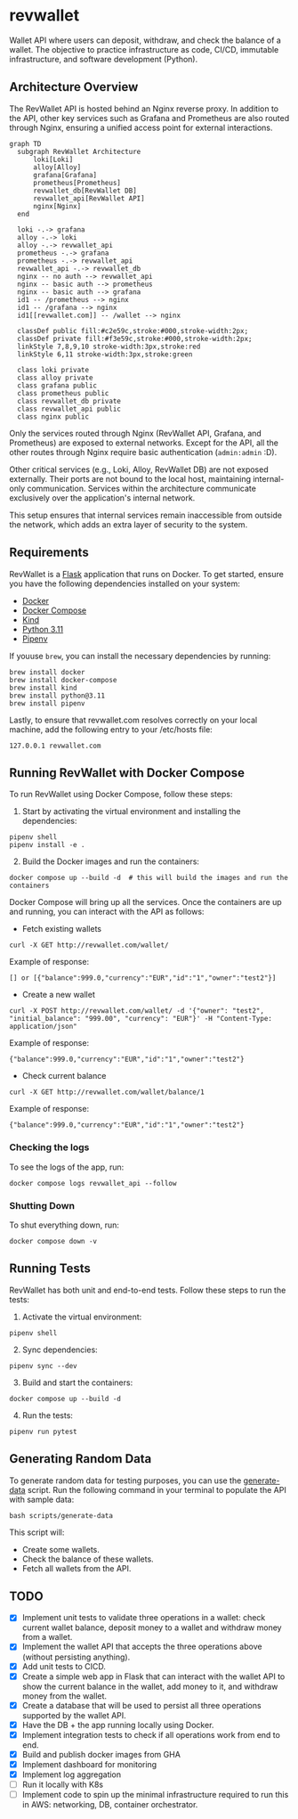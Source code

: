 # revwallet
Wallet API where users can deposit, withdraw, and check the balance of a wallet. The objective to practice infrastructure as code, CI/CD, immutable infrastructure, and software development (Python).

## Architecture Overview
The RevWallet API is hosted behind an Nginx reverse proxy. In addition to the API, other key services such as Grafana and Prometheus are also routed through Nginx, ensuring a unified access point for external interactions.

```mermaid
graph TD
  subgraph RevWallet Architecture
      loki[Loki]
      alloy[Alloy]
      grafana[Grafana]
      prometheus[Prometheus]
      revwallet_db[RevWallet DB]
      revwallet_api[RevWallet API]
      nginx[Nginx]
  end

  loki -.-> grafana
  alloy -.-> loki
  alloy -.-> revwallet_api
  prometheus -.-> grafana
  prometheus -.-> revwallet_api
  revwallet_api -.-> revwallet_db
  nginx -- no auth --> revwallet_api
  nginx -- basic auth --> prometheus
  nginx -- basic auth --> grafana
  id1 -- /prometheus --> nginx
  id1 -- /grafana --> nginx
  id1[[revwallet.com]] -- /wallet --> nginx

  classDef public fill:#c2e59c,stroke:#000,stroke-width:2px;
  classDef private fill:#f3e59c,stroke:#000,stroke-width:2px;
  linkStyle 7,8,9,10 stroke-width:3px,stroke:red
  linkStyle 6,11 stroke-width:3px,stroke:green

  class loki private
  class alloy private
  class grafana public
  class prometheus public
  class revwallet_db private
  class revwallet_api public
  class nginx public
```
  
Only the services routed through Nginx (RevWallet API, Grafana, and Prometheus) are exposed to external networks. Except for the API, all the other routes through Nginx require basic authentication (`admin:admin` :D). 

Other critical services (e.g., Loki, Alloy, RevWallet DB) are not exposed externally. Their ports are not bound to the local host, maintaining internal-only communication. Services within the architecture communicate exclusively over the application's internal network.

This setup ensures that internal services remain inaccessible from outside the network, which adds an extra layer of security to the system.

## Requirements
RevWallet is a [Flask](https://flask.palletsprojects.com/en/3.0.x/) application that runs on Docker. To get started, ensure you have the following dependencies installed on your system:
- [Docker](https://docs.docker.com/guides/getting-started/)
- [Docker Compose](https://docs.docker.com/compose/gettingstarted/)
- [Kind](https://kind.sigs.k8s.io/docs/user/quick-start/)
- [Python 3.11](https://www.python.org/downloads/)
- [Pipenv](https://pipenv.pypa.io/en/latest/)

If youuse `brew`, you can install the necessary dependencies by running:
```
brew install docker
brew install docker-compose
brew install kind
brew install python@3.11
brew install pipenv
```

Lastly, to ensure that revwallet.com resolves correctly on your local machine, add the following entry to your /etc/hosts file:
```
127.0.0.1 revwallet.com
```

## Running RevWallet with Docker Compose

To run RevWallet using Docker Compose, follow these steps:

1. Start by activating the virtual environment and installing the dependencies:
```
pipenv shell
pipenv install -e .
```
2. Build the Docker images and run the containers:
```
docker compose up --build -d  # this will build the images and run the containers
```

Docker Compose will bring up all the services. Once the containers are up and running, you can interact with the API as follows:

- Fetch existing wallets
```
curl -X GET http://revwallet.com/wallet/
```
Example of response: 
```
[] or [{"balance":999.0,"currency":"EUR","id":"1","owner":"test2"}]
```

- Create a new wallet
```
curl -X POST http://revwallet.com/wallet/ -d '{"owner": "test2", "initial_balance": "999.00", "currency": "EUR"}' -H "Content-Type: application/json"
```
Example of response: 
```
{"balance":999.0,"currency":"EUR","id":"1","owner":"test2"}
```

- Check current balance
```
curl -X GET http://revwallet.com/wallet/balance/1
```
Example of response: 
```
{"balance":999.0,"currency":"EUR","id":"1","owner":"test2"}
```

### Checking the logs
To see the logs of the app, run:
```
docker compose logs revwallet_api --follow
```

### Shutting Down
To shut everything down, run:
```
docker compose down -v
```

## Running Tests
RevWallet has both unit and end-to-end tests. Follow these steps to run the tests:

1. Activate the virtual environment:
```
pipenv shell
```
2. Sync dependencies:
```
pipenv sync --dev
```
3. Build and start the containers:
```
docker compose up --build -d
```
4. Run the tests:
```
pipenv run pytest
```

## Generating Random Data
To generate random data for testing purposes, you can use the [generate-data](./scripts/generate-data) script. Run the following command in your terminal to populate the API with sample data:

```
bash scripts/generate-data
```

This script will:
- Create some wallets.
- Check the balance of these wallets.
- Fetch all wallets from the API.

## TODO
- [X] Implement unit tests to validate three operations in a wallet: check current wallet balance, deposit money to a wallet and withdraw money from a wallet.
- [X] Implement the wallet API that accepts the three operations above (without persisting anything).
- [X] Add unit tests to CICD.
- [X] Create a simple web app in Flask that can interact with the wallet API to show the current balance in the wallet, add money to it, and withdraw money from the wallet.
- [X] Create a database that will be used to persist all three operations supported by the wallet API.
- [X] Have the DB + the app running locally using Docker.
- [X] Implement integration tests to check if all operations work from end to end.
- [X] Build and publish docker images from GHA
- [X] Implement dashboard for monitoring
- [X] Implement log aggregation
- [ ] Run it locally with K8s
- [ ] Implement code to spin up the minimal infrastructure required to run this in AWS: networking, DB, container orchestrator.
